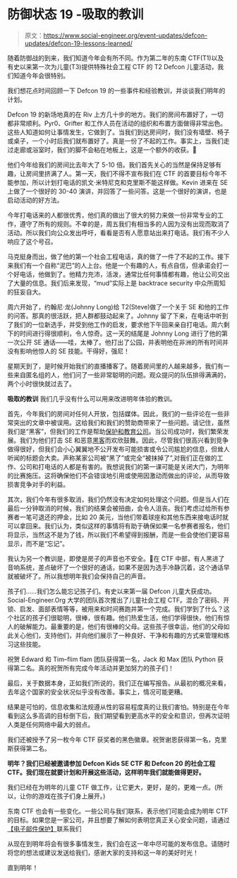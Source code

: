 # 防御状态 19 -吸取的教训

> 原文：<https://www.social-engineer.org/event-updates/defcon-updates/defcon-19-lessons-learned/>

随着防御战的到来，我们知道今年会有所不同。作为第二年的东南 CTF(T1)以及有史以来第一次为儿童(T3)提供特殊社会工程 CTF 的 T2 Defcon 儿童活动，我们知道今年会很特别。

我们想花点时间回顾一下 Defcon 19 的一些事件和经验教训，并谈谈我们明年的计划。

Defcon 19 的新场地真的在 Riv 上方几十步的地方。我们的房间布置好了，一切都非常顺利。Pyr0、Grifter 和工作人员在活动的组织和布置方面做得非常出色。这些人知道如何让事情发生，它做到了。当我们到达房间时，我们没有墙壁、椅子或桌子，一个小时后我们就布置好了。真是一份了不起的工作。事实上，当我们走过走廊或浴室时，我们的脚不会粘在地板上，这是一个额外的收获。🙂

他们今年给我们的房间比去年大了 5-10 倍。我们首先关心的当然是保持足够有趣，让房间里挤满了人。第一天，我们不得不宣布我们在 CTF 的首要目标今年不能参加，所以计划打电话的凯文·米特尼克和克里斯不能这样做。Kevin 进来在 SE 上做了一个很好的 30-40 演讲，并回答了一些问答。这是一个很好的演讲，也是启动活动的好方法。

今年打电话来的人都很优秀，他们真的做出了很大的努力来做一份非常专业的工作，遵守了所有的规则。不幸的是，周五我们有相当多的人因为没有出现而取消了活动。所以我们向公众发出呼吁，看看是否有人愿意站出来打电话。我们有不少人响应了这个号召。

马克挺身而出，做了他的第一个社会工程电话，真的做了一件了不起的工作。接下来我们有一个自称“泥巴”的人上台。他是一个有趣的人，有点自信，但承诺会打一个好电话，他做到了。他精力充沛，活泼，通常比任何事情都有趣，他让公司交出了大量的信息。我们后来发现，“mud”实际上是 backtrace security 中众所周知的狂妄自大。

周六开始了，约翰尼·龙(Johnny Long)给 T2(Steve)做了一个关于 SE 和他的工作的问答。那真的很活跃，把人群都鼓动起来了。Johnny 留了下来，在电话中听到了我们的一位新选手，并受到他工作的启发，要求他下午回来亲自打电话。周六剩下的时间进行得很顺利，令人惊奇。这一天的结尾是 Johnny Long 进行了他的第一次公开 SE 通话——哇，太棒了。他打出了公园，并表明他在非洲的所有时间并没有影响他惊人的 SE 技能。干得好，强尼！

星期天到了，是时候开始我们的直播播客了。随着房间里的人越来越多，我们有一些来自匿名组的人，他们问了一些非常聪明的问题。观众提问的队伍排得满满的，两个小时很快就过去了。

**吸取的教训**
我们几乎没有什么可以用来改进明年体验的教训。

首先，今年我们的房间对任何人开放，包括媒体。因此，我们的一些评论在一些非常突出的文章中被误用。这给我们和我们的赞助商带来了一些问题。请记住，虽然我们是“黑客”，但我们的工作是帮助[保护和教育公司](https://www.social-engineer.com "Professional Social Engineering Services")。当公司成功时，我们繁荣发展。我们为他们打击 SE 和恶意[黑客](https://www.social-engineer.org/framework/general-discussion/categories-social-engineers/hackers/)而欢欣鼓舞。因此，尽管我们很高兴看到竞争做得很好，但我们会小心翼翼地不公开发布可能损害或令公司尴尬的信息，但耸人听闻的标题会大卖。声称某家公司被“黑了”或完全“被抹掉了”,对我们正在做的工作、公司和打电话的人都是有害的。我想说我们的第一课可能是关闭大门，为明年的比赛施压。这将确保他们不会错误地引用或使用因激动而做出的评论，从而导致损害竞争对手的利益。

其次，我们今年有很多取消，我们仍然没有决定如何处理这个问题。但是当人们在最后一分钟取消的时候，我们的结果会被扭曲，会令人沮丧。我们考虑过给所有参赛者一笔可退还的押金，比如 20 美元，当他们带着球座和其他东西来接电话时就可以拿回来。我们认为，类似这样的事情将有助于确保如果一名参赛者报名，他们将显示，当然这不是为了钱，所以我们不希望得到报酬，而是一些会使他们更容易显示，而不是“忘记”。

我认为另一个教训是，即使是房子的声音也不安全。🙂在 CTF 中部，有人黑进了音响系统，差点破坏了一个很好的通话，如果不是因为选手冷静沉着，这个通话早就被破坏了。所以我想明年我们会保持自己的声音。

孩子们……我们怎么能忘记孩子们。有史以来第一届 Defcon 儿童大获成功。Social-Engineer.Org 大学的团队首次推出了儿童社会工程 CTF。混合了密码、开锁、启发、面部表情等等，被用来和时间赛跑并第一个完成。我们学到了什么？这个社区的孩子们很聪明，很棒，很有趣。他们热爱生活，他们学得很快，他们有惊人的破解能力。最重要的是，他们有很棒的父母。这些孩子很幸运，他们的父母如此关心他们，支持他们，并向他们展示了一种良好、干净和有趣的方式来管理和练习这些技能。

祝贺 Edward 和 Tim–flim flam 团队获得第一名，Jack 和 Max 团队 Python 获得第二名。真的祝贺所有完成今年活动并更加努力的孩子们！

最后，关于数据本身，正如我们所说的，我们正在编写报告。从最初的概况来看，去年这个国家的安全状况似乎没有改善。事实上，情况可能更糟。

结果是可怕的，信息收集和法规遵从性的容易程度真的让我们害怕。特别是在今年看到这么多高调的目标倒下后，我们期望看到更高水平的安全和意识，但再次证明人类是任何网络中最大的弱点。

我们还被授予了另一枚今年 CTF 获奖者的黑色徽章。祝贺谢恩获得第一名，克里斯获得第二名。

**明年？我们已经被邀请参加 Defcon Kids SE CTF 和 Defcon 20 的社会工程 CTF。我们现在就要计划和开展这些活动，这样明年我们就能做得更好。**

我们已经在为明年的儿童 CTF 做工作，让它更大，更好，是的，更难一点。(所以，让你的游戏在孩子们身上展开。)

东南 CTF 也会有一些变化。一些公司与我们联系，表示他们可能会成为明年 CTF 的目标。如果您是一家公司，并且想要了解如何表明您真正关心安全问题，请通过[【电子邮件保护】](/cdn-cgi/l/email-protection)联系我们

从现在到明年将会有很多事情发生，我们会在这一年中尽可能的发布信息。请随时将您的想法或建议发送给我们，感谢大家的支持和这一年的美好时光！

直到明年！